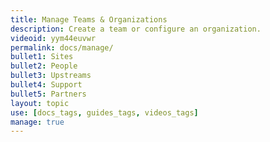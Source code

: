 ```yaml
---
title: Manage Teams & Organizations
description: Create a team or configure an organization.
videoid: yym44euvwr
permalink: docs/manage/
bullet1: Sites
bullet2: People
bullet3: Upstreams
bullet4: Support
bullet5: Partners
layout: topic
use: [docs_tags, guides_tags, videos_tags]
manage: true
---
```

